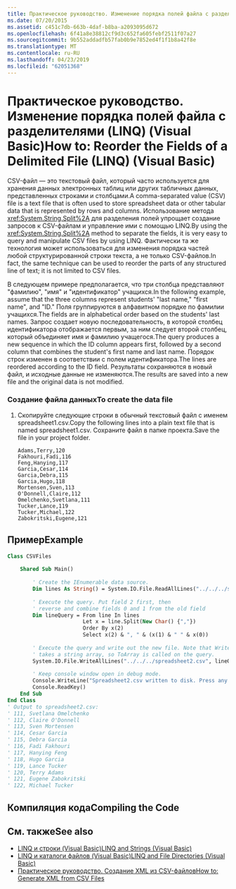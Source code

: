 ```yaml
---
title: Практическое руководство. Изменение порядка полей файла с разделителями (LINQ) (Visual Basic)
ms.date: 07/20/2015
ms.assetid: c451c7db-663b-4daf-b8ba-a2093095d672
ms.openlocfilehash: 6f41a8e38812cf9d3c652fa605febf2511f07a27
ms.sourcegitcommit: 9b552addadfb57fab0b9e7852ed4f1f1b8a42f8e
ms.translationtype: MT
ms.contentlocale: ru-RU
ms.lasthandoff: 04/23/2019
ms.locfileid: "62051368"
---
```

# <a name="how-to-reorder-the-fields-of-a-delimited-file-linq-visual-basic"></a><span data-ttu-id="1aa78-102">Практическое руководство. Изменение порядка полей файла с разделителями (LINQ) (Visual Basic)</span><span class="sxs-lookup"><span data-stu-id="1aa78-102">How to: Reorder the Fields of a Delimited File (LINQ) (Visual Basic)</span></span>
<span data-ttu-id="1aa78-103">CSV-файл — это текстовый файл, который часто используется для хранения данных электронных таблиц или других табличных данных, представленных строками и столбцами.</span><span class="sxs-lookup"><span data-stu-id="1aa78-103">A comma-separated value (CSV) file is a text file that is often used to store spreadsheet data or other tabular data that is represented by rows and columns.</span></span> <span data-ttu-id="1aa78-104">Использование метода <xref:System.String.Split%2A> для разделения полей упрощает создание запросов к CSV-файлам и управление ими с помощью LINQ.</span><span class="sxs-lookup"><span data-stu-id="1aa78-104">By using the <xref:System.String.Split%2A> method to separate the fields, it is very easy to query and manipulate CSV files by using LINQ.</span></span> <span data-ttu-id="1aa78-105">Фактически та же технология может использоваться для изменения порядка частей любой структурированной строки текста, а не только CSV-файлов.</span><span class="sxs-lookup"><span data-stu-id="1aa78-105">In fact, the same technique can be used to reorder the parts of any structured line of text; it is not limited to CSV files.</span></span>  
  
 <span data-ttu-id="1aa78-106">В следующем примере предполагается, что три столбца представляют "фамилию", "имя" и "идентификатор" учащихся.</span><span class="sxs-lookup"><span data-stu-id="1aa78-106">In the following example, assume that the three columns represent students' "last name," "first name", and "ID."</span></span> <span data-ttu-id="1aa78-107">Поля группируются в алфавитном порядке по фамилии учащихся.</span><span class="sxs-lookup"><span data-stu-id="1aa78-107">The fields are in alphabetical order based on the students' last names.</span></span> <span data-ttu-id="1aa78-108">Запрос создает новую последовательность, в которой столбец идентификатора отображается первым, за ним следует второй столбец, который объединяет имя и фамилию учащегося.</span><span class="sxs-lookup"><span data-stu-id="1aa78-108">The query produces a new sequence in which the ID column appears first, followed by a second column that combines the student's first name and last name.</span></span> <span data-ttu-id="1aa78-109">Порядок строк изменен в соответствии с полем идентификатора.</span><span class="sxs-lookup"><span data-stu-id="1aa78-109">The lines are reordered according to the ID field.</span></span> <span data-ttu-id="1aa78-110">Результаты сохраняются в новый файл, и исходные данные не изменяются.</span><span class="sxs-lookup"><span data-stu-id="1aa78-110">The results are saved into a new file and the original data is not modified.</span></span>  
  
### <a name="to-create-the-data-file"></a><span data-ttu-id="1aa78-111">Создание файла данных</span><span class="sxs-lookup"><span data-stu-id="1aa78-111">To create the data file</span></span>  
  
1. <span data-ttu-id="1aa78-112">Скопируйте следующие строки в обычный текстовый файл с именем spreadsheet1.csv.</span><span class="sxs-lookup"><span data-stu-id="1aa78-112">Copy the following lines into a plain text file that is named spreadsheet1.csv.</span></span> <span data-ttu-id="1aa78-113">Сохраните файл в папке проекта.</span><span class="sxs-lookup"><span data-stu-id="1aa78-113">Save the file in your project folder.</span></span>  
  
    ```  
    Adams,Terry,120  
    Fakhouri,Fadi,116  
    Feng,Hanying,117  
    Garcia,Cesar,114  
    Garcia,Debra,115  
    Garcia,Hugo,118  
    Mortensen,Sven,113  
    O'Donnell,Claire,112  
    Omelchenko,Svetlana,111  
    Tucker,Lance,119  
    Tucker,Michael,122  
    Zabokritski,Eugene,121  
    ```  
  
## <a name="example"></a><span data-ttu-id="1aa78-114">Пример</span><span class="sxs-lookup"><span data-stu-id="1aa78-114">Example</span></span>  
  
```vb  
Class CSVFiles  
  
    Shared Sub Main()  
  
        ' Create the IEnumerable data source.  
        Dim lines As String() = System.IO.File.ReadAllLines("../../../spreadsheet1.csv")  
  
        ' Execute the query. Put field 2 first, then  
        ' reverse and combine fields 0 and 1 from the old field  
        Dim lineQuery = From line In lines   
                        Let x = line.Split(New Char() {","})   
                        Order By x(2)   
                        Select x(2) & ", " & (x(1) & " " & x(0))  
  
        ' Execute the query and write out the new file. Note that WriteAllLines  
        ' takes a string array, so ToArray is called on the query.  
        System.IO.File.WriteAllLines("../../../spreadsheet2.csv", lineQuery.ToArray())  
  
        ' Keep console window open in debug mode.  
        Console.WriteLine("Spreadsheet2.csv written to disk. Press any key to exit")  
        Console.ReadKey()  
    End Sub  
End Class  
' Output to spreadsheet2.csv:  
' 111, Svetlana Omelchenko  
' 112, Claire O'Donnell  
' 113, Sven Mortensen  
' 114, Cesar Garcia  
' 115, Debra Garcia  
' 116, Fadi Fakhouri  
' 117, Hanying Feng  
' 118, Hugo Garcia  
' 119, Lance Tucker  
' 120, Terry Adams  
' 121, Eugene Zabokritski  
' 122, Michael Tucker  
```  
  
## <a name="compiling-the-code"></a><span data-ttu-id="1aa78-115">Компиляция кода</span><span class="sxs-lookup"><span data-stu-id="1aa78-115">Compiling the Code</span></span>  
  
## <a name="see-also"></a><span data-ttu-id="1aa78-116">См. также</span><span class="sxs-lookup"><span data-stu-id="1aa78-116">See also</span></span>

- [<span data-ttu-id="1aa78-117">LINQ и строки (Visual Basic)</span><span class="sxs-lookup"><span data-stu-id="1aa78-117">LINQ and Strings (Visual Basic)</span></span>](../../../../visual-basic/programming-guide/concepts/linq/linq-and-strings.md)
- [<span data-ttu-id="1aa78-118">LINQ и каталоги файлов (Visual Basic)</span><span class="sxs-lookup"><span data-stu-id="1aa78-118">LINQ and File Directories (Visual Basic)</span></span>](../../../../visual-basic/programming-guide/concepts/linq/linq-and-file-directories.md)
- [<span data-ttu-id="1aa78-119">Практическое руководство. Создание XML из CSV-файлов</span><span class="sxs-lookup"><span data-stu-id="1aa78-119">How to: Generate XML from CSV Files</span></span>](../../../../visual-basic/programming-guide/concepts/linq/how-to-generate-xml-from-csv-files.md)
